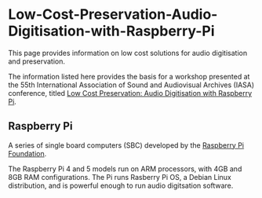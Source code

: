 # Low-Cost-Preservation-Audio-Digitisation-with-Raspberry-Pi
This page provides information on low cost solutions for audio digitisation and preservation.  

The information listed here provides the basis for a workshop presented at the 55th International Association of Sound and Audiovisual Archives (IASA) conference, titled [Low Cost Preservation: Audio Digitisation with Raspberry Pi](https://iasavalencia24.sched.com/event/1f7qY/preservation-in-times-of-economic-crisis).

## Raspberry Pi
A series of single board computers (SBC) developed by the [Raspberry Pi Foundation](https://www.raspberrypi.org/).  

The Raspberry Pi 4 and 5 models run on ARM processors, with 4GB and 8GB RAM configurations.  The Pi runs Rasberry Pi OS, a Debian Linux distribution, and is powerful enough to run audio digitsation software.
